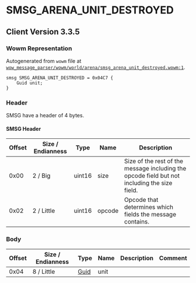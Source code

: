 # SMSG_ARENA_UNIT_DESTROYED

## Client Version 3.3.5

### Wowm Representation

Autogenerated from `wowm` file at [`wow_message_parser/wowm/world/arena/smsg_arena_unit_destroyed.wowm:1`](https://github.com/gtker/wow_messages/tree/main/wow_message_parser/wowm/world/arena/smsg_arena_unit_destroyed.wowm#L1).
```rust,ignore
smsg SMSG_ARENA_UNIT_DESTROYED = 0x04C7 {
    Guid unit;
}
```
### Header

SMSG have a header of 4 bytes.

#### SMSG Header

| Offset | Size / Endianness | Type   | Name   | Description |
| ------ | ----------------- | ------ | ------ | ----------- |
| 0x00   | 2 / Big           | uint16 | size   | Size of the rest of the message including the opcode field but not including the size field.|
| 0x02   | 2 / Little        | uint16 | opcode | Opcode that determines which fields the message contains.|

### Body

| Offset | Size / Endianness | Type | Name | Description | Comment |
| ------ | ----------------- | ---- | ---- | ----------- | ------- |
| 0x04 | 8 / Little | [Guid](../types/packed-guid.md) | unit |  |  |

